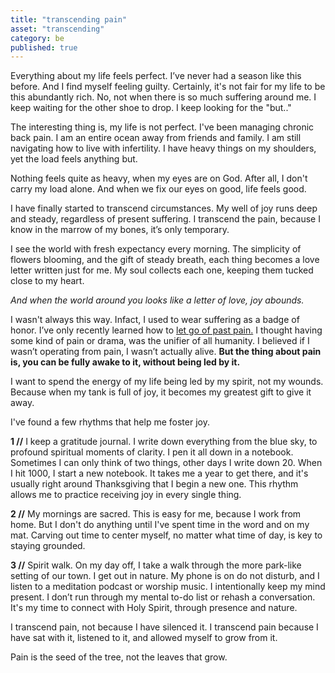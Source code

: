 ```yaml
---
title: "transcending pain"
asset: "transcending" 
category: be
published: true
---
```


Everything about my life feels perfect. I’ve never had a season like this before. And I find myself feeling guilty. Certainly, it's not fair for my life to be this abundantly rich. No, not when there is so much suffering around me. I keep waiting for the other shoe to drop. I keep looking for the "but.."

The interesting thing is, my life is not perfect. I've been managing chronic back pain. I am an entire ocean away from friends and family. I am still navigating how to live with infertility. I have heavy things on my shoulders, yet the load feels anything but. 

Nothing feels quite as heavy, when my eyes are on God. After all, I don't carry my load alone. And when we fix our eyes on good, life feels good. 

I have finally started to transcend circumstances. My well of joy runs deep and steady, regardless of present suffering. I transcend the pain, because I know in the marrow of my bones, it’s only temporary. 

I see the world with fresh expectancy every morning. The simplicity of flowers blooming, and the gift of steady breath, each thing becomes a love letter written just for me. My soul collects each one, keeping them tucked close to my heart. 

_And when the world around you looks like a letter of love, joy abounds._

I wasn't always this way. Infact, I used to wear suffering as a badge of honor. I’ve only recently learned how to [let go of past pain.](http://thelivingwell.co/be/let-go) I thought having some kind of pain or drama, was the unifier of all humanity. I believed if I wasn’t operating from pain, I wasn’t actually alive. **But the thing about pain is, you can be fully awake to it, without being led by it.** 

I want to spend the energy of my life being led by my spirit, not my wounds. Because when my tank is full of joy, it becomes my greatest gift to give it away.

I've found a few rhythms that help me foster joy. 

**1 //** I keep a gratitude journal. I write down everything from the blue sky, to profound spiritual moments of clarity. I pen it all down in a notebook. Sometimes I can only think of two things, other days I write down 20. When I hit 1000, I start a new notebook. It takes me a year to get there, and it's usually right around Thanksgiving that I begin a new one. This rhythm allows me to practice receiving joy in every single thing.

**2 //** My mornings are sacred. This is easy for me, because I work from home. But I don't do anything until I've spent time in the word and on my mat. Carving out time to center myself, no matter what time of day, is key to staying grounded.

**3 //** Spirit walk. On my day off, I take a walk through the more park-like setting of our town. I get out in nature. My phone is on do not disturb, and I listen to a meditation podcast or worship music. I intentionally keep my mind present. I don’t run through my mental to-do list or rehash a conversation. It's my time to connect with Holy Spirit, through presence and nature.  

I transcend pain, not because I have silenced it. I transcend pain because I have sat with it, listened to it, and allowed myself to grow from it. 

Pain is the seed of the tree, not the leaves that grow.

